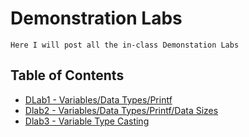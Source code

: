# Demonstration Labs
    Here I will post all the in-class Demonstation Labs
 ## Table of Contents
* [DLab1 - Variables/Data Types/Printf](./DLab1.c)
* [Dlab2 - Variables/Data Types/Printf/Data Sizes](./DLab2.c)
* [Dlab3 - Variable Type Casting](./DLab3.c)

